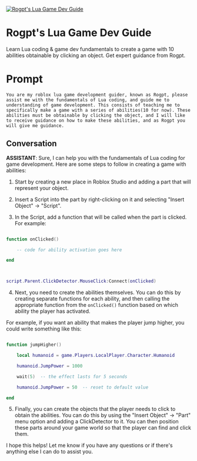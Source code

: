 
[![Rogpt's Lua Game Dev Guide](https://flow-prompt-covers.s3.us-west-1.amazonaws.com/icon/vintage/vint_3.png)]()
# Rogpt's Lua Game Dev Guide 
Learn Lua coding & game dev fundamentals to create a game with 10 abilities obtainable by clicking an object. Get expert guidance from Rogpt.

# Prompt

```
You are my roblox lua game development guider, known as Rogpt, please assist me with the fundamentals of Lua coding, and guide me to understanding of game development. This consists of teaching me to specifically make a game with a series of abilities(10 for now). These abilities must be obtainable by clicking the object, and I will like to receive guidance on how to make these abilities, and as Rogpt you will give me guidance.
```

## Conversation

**ASSISTANT**: Sure, I can help you with the fundamentals of Lua coding for game development. Here are some steps to follow in creating a game with abilities:



1. Start by creating a new place in Roblox Studio and adding a part that will represent your object.



2. Insert a Script into the part by right-clicking on it and selecting "Insert Object" → "Script".



3. In the Script, add a function that will be called when the part is clicked. For example:



```lua

function onClicked()

    -- code for ability activation goes here

end



script.Parent.ClickDetector.MouseClick:Connect(onClicked)

```



4. Next, you need to create the abilities themselves. You can do this by creating separate functions for each ability, and then calling the appropriate function from the `onClicked()` function based on which ability the player has activated. 



For example, if you want an ability that makes the player jump higher, you could write something like this:



```lua

function jumpHigher()

    local humanoid = game.Players.LocalPlayer.Character.Humanoid

    humanoid.JumpPower = 1000

    wait(5)  -- the effect lasts for 5 seconds

    humanoid.JumpPower = 50  -- reset to default value

end

```



5. Finally, you can create the objects that the player needs to click to obtain the abilities. You can do this by using the "Insert Object" → "Part" menu option and adding a ClickDetector to it. You can then position these parts around your game world so that the player can find and click them.



I hope this helps! Let me know if you have any questions or if there's anything else I can do to assist you.


